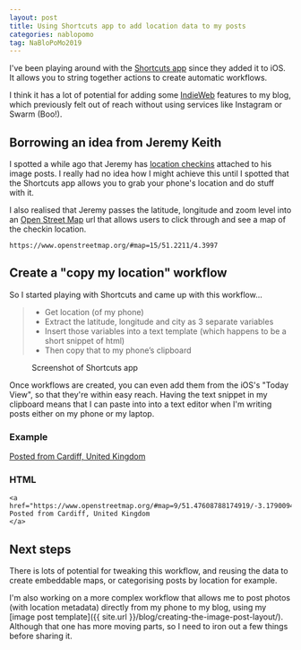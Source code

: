 ```yaml
---
layout: post
title: Using Shortcuts app to add location data to my posts
categories: nablopomo
tag: NaBloPoMo2019
---
```


<p class="lede"></p>

I've been playing around with the [Shortcuts app](https://apps.apple.com/us/app/shortcuts/id915249334) since they added it to iOS. It allows you to string together actions to create automatic workflows.

I think it has a lot of potential for adding some [IndieWeb](https://indieweb.org/) features to my blog, which previously felt out of reach without using services like Instagram or Swarm (Boo!).

## Borrowing an idea from Jeremy Keith

I spotted a while ago that Jeremy has [location checkins](https://adactio.com/notes/16026) attached to his image posts. I really had no idea how I might achieve this until I spotted that the Shortcuts app allows you to grab your phone's location and do stuff with it.

I also realised that Jeremy passes the latitude, longitude and zoom level into an [Open Street Map](https://www.openstreetmap.org/) url that allows users to click through and see a map of the checkin location.

```
https://www.openstreetmap.org/#map=15/51.2211/4.3997
```

## Create a "copy my location" workflow

So I started playing with Shortcuts and came up with this workflow…

<blockquote id="workflow">
  <ul>
    <li>Get location (of my phone)</li>
    <li>Extract the latitude, longitude and city as 3 separate variables</li>
    <li>Insert those variables into a text template (which happens to be a short snippet of html)</li>
    <li>Then copy that to my phone’s clipboard</li>
  </ul>
</blockquote>

<figure class="width-50" aria-describedby="workflow">
  <img src="http://localhost:4000/assets/copy-location-shortcuts.png" alt="">
  <figcaption class="text-small">
    Screenshot of Shortcuts app
  </figcaption>
</figure>

Once workflows are created, you can even add them from the iOS's "Today View", so that they're within easy reach. Having the text snippet in my clipboard means that I can paste into into a text editor when I'm writing posts either on my phone or my laptop.

### Example

<a href="https://www.openstreetmap.org/#map=9/51.47608788174919/-3.179009460568023">Posted from Cardiff, United Kingdom</a>

### HTML

```
<a href="https://www.openstreetmap.org/#map=9/51.47608788174919/-3.179009460568023">
Posted from Cardiff, United Kingdom
</a>
```

## Next steps

There is lots of potential for tweaking this workflow, and reusing the data to create embeddable maps, or categorising posts by location for example.

I'm also working on a more complex workflow that allows me to post photos (with location metadata) directly from my phone to my blog, using my [image post template]({{ site.url }}/blog/creating-the-image-post-layout/). Although that one has more moving parts, so I need to iron out a few things before sharing it.